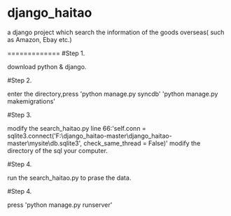 django_haitao
=============

a django project which search the information of the goods overseas( such as Amazon, Ebay etc.)


=============
#Step 1.

download python & django.

#Step 2.

enter the directory,press 'python manage.py syncdb'
'python manage.py makemigrations'

#Step 3.

modify the search_haitao.py line 66:'self.conn = sqlite3.connect('F:\\django_haitao-master\\django_haitao-master\\mysite\\db.sqlite3', check_same_thread = False)'
modify the directory of the sql your computer.

#Step 4.

run the search_haitao.py to prase the data.

#Step 4.

 press 'python manage.py runserver'
